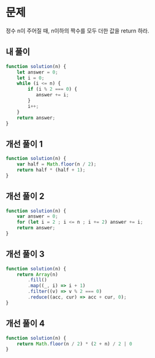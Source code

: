 # 문제
정수 n이 주어질 때, n이하의 짝수를 모두 더한 값을 return 하라.

## 내 풀이
```js
function solution(n) {
    let answer = 0;
    let i = 0;
    while (i <= n) {
        if (i % 2 === 0) {
           answer += i; 
        }
        i++;
    }
    return answer;
}
```

## 개선 풀이 1
```js
function solution(n) {
    var half = Math.floor(n / 2);
    return half * (half + 1);
}
```

## 개선 풀이 2
```js
function solution(n) {
    var answer = 0;
    for (let i = 2 ; i <= n ; i += 2) answer += i;
    return answer;
}
```

## 개선 풀이 3
```js
function solution(n) {
    return Array(n)
        .fill()
        .map((_, i) => i + 1)
        .filter((v) => v % 2 === 0)
        .reduce((acc, cur) => acc + cur, 0);
}
```

## 개선 풀이 4
```js
function solution(n) {
    return Math.floor(n / 2) * (2 + n) / 2 | 0
}
```